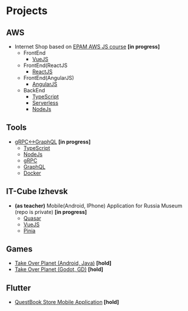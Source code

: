 # Projects
## AWS
- Internet Shop based on [EPAM AWS JS course](https://github.com/EPAM-JS-Competency-center/cloud-development-course-initial) **[in progress]**
  - FrontEnd
    - [VueJS](https://vuejs.org/)
  - FrontEnd(ReactJS
    - [ReactJS](https://reactjs.org/)
  - FrontEnd(AngularJS)
    - [AngularJS](https://angularjs.org/)
  - BackEnd
    - [TypeScript](https://www.typescriptlang.org/)
    - [Serverless](https://www.serverless.com/)
    - [NodeJs](https://nodejs.org/en/)

## Tools
- [gRPC<->GraphQL](https://github.com/apostol/grpc2graphQL) **[in progress]**
  - [TypeScript](https://www.typescriptlang.org/)
  - [NodeJs](https://nodejs.org/en/)
  - [gRPC](https://grpc.io/)
  - [GraphQL](https://graphql.org/)
  - [Docker](https://www.docker.com/)

## IT-Cube Izhevsk
- **(as teacher)** Mobile(Android, IPhone) Application for Russia Museum (repo is private) **[in progress]**
  - [Quasar](https://quasar.dev/)
  - [VueJS](https://vuejs.org/)
  - [Pinia](https://pinia.vuejs.org/)

## Games
- [Take Over Planet (Android, Java)](https://github.com/apostol/demo-takeoverplanet.android) **[hold]**
- [Take Over Planet (Godot, GD)](https://github.com/apostol/demo-takeoverplanet.godot) **[hold]**

## Flutter
- [QuestBook Store Mobile Application](https://github.com/apostol/questbook-store-flutter) **[hold]**


<!-- 🔭 I’m currently working on -->
<!-- 🌱 I’m currently learning AWS Cloud -->
<!-- 👯 I’m looking to collaborate on -->
<!-- 🤔 I’m looking for help with -->
<!-- 💬 Ask me about ... -->
<!-- 📫 How to reach me: ... -->
<!-- 😄 Pronouns: ... -->
<!-- ⚡ Fun fact: ... -->
